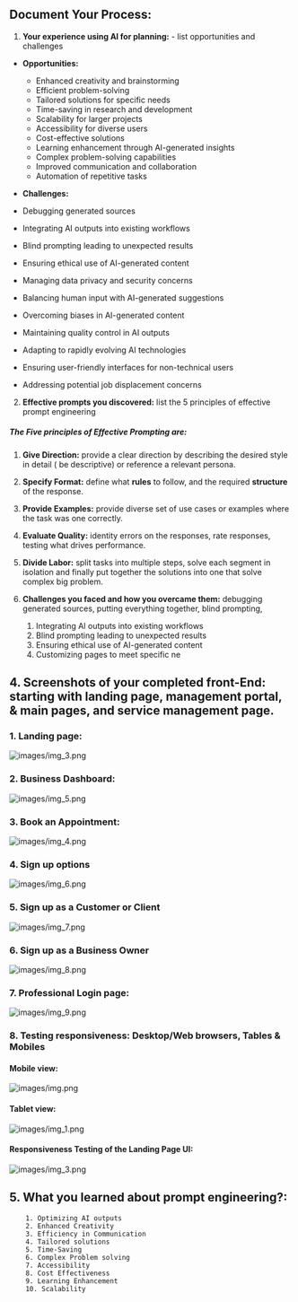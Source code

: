 ## Document Your Process:


1. **Your experience using AI for planning:** - list opportunities and challenges

- **Opportunities:**
  - Enhanced creativity and brainstorming
  - Efficient problem-solving
  - Tailored solutions for specific needs
  - Time-saving in research and development
  - Scalability for larger projects
  - Accessibility for diverse users
  - Cost-effective solutions
  - Learning enhancement through AI-generated insights
  - Complex problem-solving capabilities
  - Improved communication and collaboration
  - Automation of repetitive tasks

- **Challenges:**
- Debugging generated sources
- Integrating AI outputs into existing workflows
- Blind prompting leading to unexpected results
- Ensuring ethical use of AI-generated content
- Managing data privacy and security concerns
- Balancing human input with AI-generated suggestions
- Overcoming biases in AI-generated content
- Maintaining quality control in AI outputs
- Adapting to rapidly evolving AI technologies
- Ensuring user-friendly interfaces for non-technical users
- Addressing potential job displacement concerns

2. **Effective prompts you discovered:** list the 5 principles of effective prompt engineering
##### The Five principles of Effective Prompting are:
1. **Give Direction:** provide a clear direction by describing the desired style in detail ( be descriptive) or reference a relevant persona.
2. **Specify Format:** define what **rules** to follow, and the required **structure** of the response.
3. **Provide Examples:** provide diverse set of use cases or examples where the task was one correctly.
4. **Evaluate Quality:** identity errors on the responses, rate responses, testing what drives performance.
5. **Divide Labor:** split tasks into multiple steps, solve each segment in isolation and finally put together the solutions into one that solve complex big problem.


3. **Challenges you faced and how you overcame them:** debugging generated sources, putting everything together, blind prompting, 
   1. Integrating AI outputs into existing workflows
   2. Blind prompting leading to unexpected results
   3. Ensuring ethical use of AI-generated content
   4. Customizing pages to meet specific ne



## 4. **Screenshots of your completed front-End:** starting with landing page, management portal, & main pages, and service management page. 
### 1. Landing page:
![images/img_3.png](images/img_3.png)

### 2. Business Dashboard:
![images/img_5.png](images/img_5.png)

### 3. Book an Appointment: 
![images/img_4.png](images/img_4.png)

### 4. Sign up options
![images/img_6.png](images/img_6.png)

### 5. Sign up as a Customer or Client
![images/img_7.png](images/img_7.png)

### 6. Sign up as a Business Owner
![images/img_8.png](images/img_8.png)

### 7. Professional Login page:
![images/img_9.png](images/img_9.png)


### 8. Testing responsiveness: Desktop/Web browsers, Tables & Mobiles
#### Mobile view:

![images/img.png](img.png)

#### Tablet view:
![images/img_1.png](img_1.png)


#### Responsiveness Testing of the Landing Page UI:
![images/img_3.png](img_3.png)


## 5. **What you learned about prompt engineering?:** 
		1. Optimizing AI outputs
		2. Enhanced Creativity
		3. Efficiency in Communication
		4. Tailored solutions
		5. Time-Saving
		6. Complex Problem solving
		7. Accessibility
		8. Cost Effectiveness
		9. Learning Enhancement
		10. Scalability
